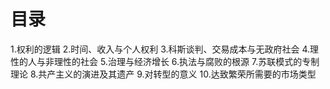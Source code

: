 # 目录
1.权利的逻辑
2.时间、收入与个人权利
3.科斯谈判、交易成本与无政府社会
4.理性的人与非理性的社会
5.治理与经济增长
6.执法与腐败的根源
7.苏联模式的专制理论
8.共产主义的演进及其遗产
9.对转型的意义
10.达致繁荣所需要的市场类型